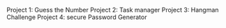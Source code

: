 Project 1: Guess the Number
Project 2: Task manager
Project 3: Hangman Challenge
Project 4: secure Password Generator
